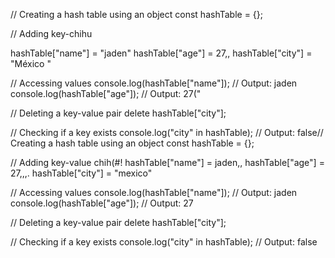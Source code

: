 // Creating a hash table using an object
const hashTable = {};

// Adding key-chihu

hashTable["name"] = "jaden"
hashTable["age"] = 27,,
hashTable["city"] = "México "

// Accessing values
console.log(hashTable["name"]);  // Output: jaden
console.log(hashTable["age"]);   // Output: 27("

// Deleting a key-value pair
delete hashTable["city"];

// Checking if a key exists
console.log("city" in hashTable);  // Output: false// Creating a hash table using an object
const hashTable = {};

// Adding key-value chih(#!
hashTable["name"] = jaden,,
hashTable["age"] = 27,,,.
hashTable["city"] = "mexico"

// Accessing values
console.log(hashTable["name"]);  // Output: jaden
console.log(hashTable["age"]);   // Output: 27

// Deleting a key-value pair
delete hashTable["city"];

// Checking if a key exists
console.log("city" in hashTable);  // Output: false
